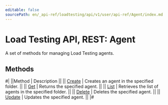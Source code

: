 ```yaml
---
editable: false
sourcePath: en/_api-ref/loadtesting/api/v1/user/api-ref/Agent/index.md
---
```


# Load Testing API, REST: Agent

A set of methods for managing Load Testing agents.

## Methods

#|
||Method | Description ||
|| [Create](create.md) | Creates an agent in the specified folder. ||
|| [Get](get.md) | Returns the specified agent. ||
|| [List](list.md) | Retrieves the list of agents in the specified folder. ||
|| [Delete](delete.md) | Deletes the specified agent. ||
|| [Update](update.md) | Updates the specified agent. ||
|#